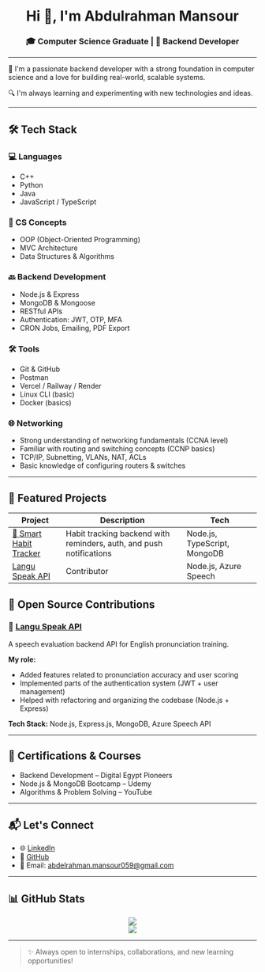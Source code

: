 <h1 align="center">Hi 👋, I'm Abdulrahman Mansour</h1>
<h3 align="center">🎓 Computer Science Graduate | 🔧 Backend Developer</h3>

---

🌟 I'm a passionate backend developer with a strong foundation in computer science and a love for building real-world, scalable systems.  

🔍 I'm always learning and experimenting with new technologies and ideas.

---

## 🛠️ Tech Stack

### 💻 Languages
- C++
- Python
- Java
- JavaScript / TypeScript

### 🧠 CS Concepts
- OOP (Object-Oriented Programming)
- MVC Architecture
- Data Structures & Algorithms

### 🔙 Backend Development
- Node.js & Express
- MongoDB & Mongoose
- RESTful APIs
- Authentication: JWT, OTP, MFA
- CRON Jobs, Emailing, PDF Export

### 🛠 Tools
- Git & GitHub
- Postman
- Vercel / Railway / Render
- Linux CLI (basic)
- Docker (basics)
  
### 🌐 Networking

- Strong understanding of networking fundamentals (CCNA level)
- Familiar with routing and switching concepts (CCNP basics)
- TCP/IP, Subnetting, VLANs, NAT, ACLs
- Basic knowledge of configuring routers & switches


---

## 📁 Featured Projects

| Project | Description | Tech |
|--------|-------------|------|
| [🔗 Smart Habit Tracker](https://github.com/yourusername/smart-habit-tracker) | Habit tracking backend with reminders, auth, and push notifications | Node.js, TypeScript, MongoDB |
| [Langu Speak API](https://github.com/AhmedMahmoud929/langu-speak-api) | Contributor | Node.js, Azure Speech |

## 🤝 Open Source Contributions

### 🔹 [Langu Speak API](https://github.com/AhmedMahmoud929/langu-speak-api)
A speech evaluation backend API for English pronunciation training.

**My role:**
- Added features related to pronunciation accuracy and user scoring
- Implemented parts of the authentication system (JWT + user management)
- Helped with refactoring and organizing the codebase (Node.js + Express)

**Tech Stack:** Node.js, Express.js, MongoDB, Azure Speech API

---

## 🧾 Certifications & Courses

- Backend Development – Digital Egypt Pioneers  
- Node.js & MongoDB Bootcamp – Udemy  
- Algorithms & Problem Solving – YouTube

---

## 📬 Let's Connect

- 🌐 [LinkedIn](https://www.linkedin.com/in/abdelrhman-mansour-0ba40a23a/)
- 🐙 [GitHub](https://github.com/Abdelrhman989)
- 📧 Email: abdelrahman.mansour059@gmail.com

---

## 📊 GitHub Stats

<p align="center">
  <img src="https://github-readme-stats.vercel.app/api?username=yourusername&show_icons=true&theme=radical" />
  <br />
  <img src="https://github-readme-stats.vercel.app/api/top-langs/?username=yourusername&layout=compact&theme=radical" />
</p>

---

> ✨ Always open to internships, collaborations, and new learning opportunities!
